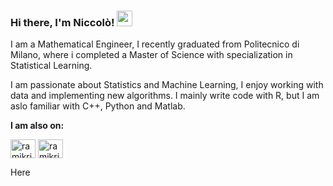 
### Hi there, I'm Niccolò! <img src="https://media.giphy.com/media/hvRJCLFzcasrR4ia7z/giphy.gif" width="25px">
I am a Mathematical Engineer, I recently graduated from Politecnico di Milano, where i completed a Master of Science with specialization in Statistical Learning.

I am passionate about Statistics and Machine Learning, I enjoy working with data and implementing new algorithms. I mainly write code with R, but I am aslo familiar with C++, Python and Matlab.

**I am also on:**
<p align="left">
<a href="https://twitter.com/n_ajroldi" target="blank"><img align="center" src="https://raw.githubusercontent.com/rahuldkjain/github-profile-readme-generator/master/src/images/icons/Social/twitter.svg" alt="ramikrispin" height="30" width="40" /></a>
<a href="https://www.linkedin.com/in/niccol%C3%B2-ajroldi-67653b196/" target="blank"><img align="center" src="https://raw.githubusercontent.com/rahuldkjain/github-profile-readme-generator/master/src/images/icons/Social/linked-in-alt.svg" alt="ramikrispin" height="30" width="40" /></a>

Here
